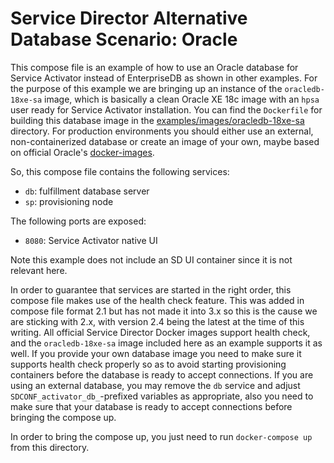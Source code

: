 # Service Director Alternative Database Scenario: Oracle

This compose file is an example of how to use an Oracle database for Service Activator instead of EnterpriseDB as shown in other examples. For the purpose of this example we are bringing up an instance of the `oracledb-18xe-sa` image, which is basically a clean Oracle XE 18c image with an `hpsa` user ready for Service Activator installation. You can find the `Dockerfile` for building this database image in the [examples/images/oracledb-18xe-sa](/docker/examples/images/oracledb-18xe-sa) directory. For production environments you should either use an external, non-containerized database or create an image of your own, maybe based on official Oracle's [docker-images](https://github.com/oracle/docker-images).

So, this compose file contains the following services:

- `db`: fulfillment database server
- `sp`: provisioning node

The following ports are exposed:

- `8080`: Service Activator native UI

Note this example does not include an SD UI container since it is not relevant here.

In order to guarantee that services are started in the right order, this compose file makes use of the health check feature. This was added in compose file format 2.1 but has not made it into 3.x so this is the cause we are sticking with 2.x, with version 2.4 being the latest at the time of this writing. All official Service Director Docker images support health check, and the `oracledb-18xe-sa` image included here as an example supports it as well. If you provide your own database image you need to make sure it supports health check properly so as to avoid starting provisioning containers before the database is ready to accept connections. If you are using an external database, you may remove the `db` service and adjust `SDCONF_activator_db_`-prefixed variables as appropriate, also you need to make sure that your database is ready to accept connections before bringing the compose up.

In order to bring the compose up, you just need to run `docker-compose up` from this directory.
